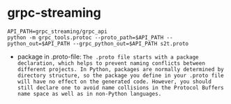 # grpc-streaming

```shell
API_PATH=grpc_streaming/grpc_api
python -m grpc_tools.protoc --proto_path=$API_PATH --python_out=$API_PATH --grpc_python_out=$API_PATH s2t.proto
```

* package in .proto-file: `The .proto file starts with a package declaration, which helps to prevent naming conflicts between different projects. In Python, packages are normally determined by directory structure, so the package you define in your .proto file will have no effect on the generated code. However, you should still declare one to avoid name collisions in the Protocol Buffers name space as well as in non-Python languages.`
